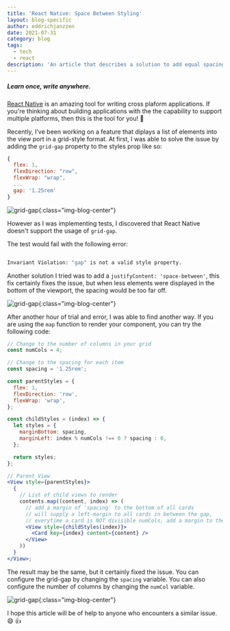 ```yaml
---
title: 'React Native: Space Between Styling'
layout: blog-specific
author: eddrichjanzzen
date: 2021-07-31
category: blog
tags:
  - tech
  - react
description: 'An article that describes a solution to add equal spacing between views using React Native Styling.'
---
```


##### Learn once, write anywhere.

[React Native](https://reactnative.dev/) is an amazing tool for writing cross plaform applications. If you're thinking about building applications with the the capability to support multiple platforms, then this is the tool for you! :raised_hands:

Recently, I've been working on a feature that diplays a list of elements into the view port in a grid-style format. At first, I was able to solve the issue by adding the `grid-gap` property to the styles prop like so:

```js
{
  flex: 1,
  flexDirection: "row",
  flexWrap: "wrap",
  ...
  gap: '1.25rem'
}
```

![grid-gap](/assets/images/blog/reactnative-spacebetween/grid-spaced.png){:class="img-blog-center"}

However as I was implementing tests, I discovered that React Native doesn't support the usage of `grid-gap`.

The test would fail with the following error:

```bash

Invariant Violation: "gap" is not a valid style property.

```

Another solution I tried was to add a `justifyContent: 'space-between'`, this fix certainly fixes the issue, but when less elements were displayed in the bottom of the viewport, the spacing would be too far off.

![grid-gap](/assets/images/blog/reactnative-spacebetween/grid-spaced-space-between.png){:class="img-blog-center"}

After another hour of trial and error, I was able to find another way. If you are using the `map` function to render your component, you can try the following code:

```jsx
// Change to the number of columns in your grid
const numCols = 4;

// Change to the spacing for each item
const spacing = '1.25rem';

const parentStyles = {
  flex: 1,
  flexDirection: 'row',
  flexWrap: 'wrap',
};

const childStyles = (index) => {
  let styles = {
    marginBottom: spacing,
    marginLeft: index % numCols !== 0 ? spacing : 0,
  };

  return styles;
};

// Parent View
<View style={parentStyles}>
  {
    // List of child views to render
    contents.map((content, index) => (
      // add a margin of 'spacing' to the bottom of all cards
      // will supply a left-margin to all cards in between the gap,
      // everytime a card is NOT divisible numCols, add a margin to the left
      <View style={childStyles(index)}>
        <Card key={index} content={content} />
      </View>
    ))
  }
</View>;
```

The result may be the same, but it certainly fixed the issue. You can configure the grid-gap by changing the `spacing` variable. You can also configure the number of columns by changing the `numCol` variable.

![grid-gap](/assets/images/blog/reactnative-spacebetween/grid-spaced.png){:class="img-blog-center"}

I hope this article will be of help to anyone who encounters a similar issue. :smile: :thumbsup:
